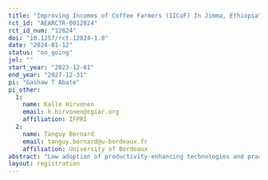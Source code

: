 ```yaml
---
title: "Improving Incomes of Coffee Farmers (IICoF) In Jimma, Ethiopia"
rct_id: "AEARCTR-0012824"
rct_id_num: "12824"
doi: "10.1257/rct.12824-1.0"
date: "2024-01-12"
status: "on_going"
jel: ""
start_year: "2023-12-01"
end_year: "2027-12-31"
pi: "Gashaw T Abate"
pi_other:
  1:
    name: Kalle Hirvonen
    email: k.hirvonen@cgiar.org
    affiliation: IFPRI
  2:
    name: Tanguy Bernard
    email: tanguy.bernard@u-bordeaux.fr
    affiliation: University of Bordeaux
abstract: "Low adoption of productivity-enhancing technologies and practices continues to be the main barrier to increasing yields among smallholder farmers in Ethiopia. Many socioeconomic and behavioral factors contribute to the low adoption of modern inputs and production methods including limited access to inputs, liquidity and credit constraints, risks and uncertainty, information asymmetry, and present-biased behavior, among others. In this study, we evaluate a project that aims to improve the productivity and income of smallholder coffee and maize farmers in Jimma zone by addressing multiple technology adoption constraints. The evaluation mainly rely on a randomized controlled trial (RCT) to assess the causal effect of the interventions on the adoption of good agricultural practices, productivity, and income. The evaluation will also assess potential synergies between the interventions, provide insights into the pathways that help explain the realized impacts, and potential heterogeneity of impacts along economic and social dimensions.."
layout: registration
---
```


